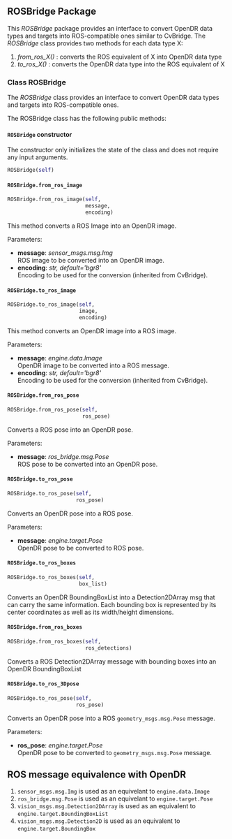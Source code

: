 ## ROSBridge Package


This *ROSBridge* package provides an interface to convert OpenDR data types and targets into ROS-compatible ones similar to CvBridge.
The *ROSBridge* class provides two methods for each data type X:
1. *from_ros_X()* : converts the ROS equivalent of X into OpenDR data type
2. *to_ros_X()* : converts the OpenDR data type into the ROS equivalent of X

### Class ROSBridge

The *ROSBridge* class provides an interface to convert OpenDR data types and targets into ROS-compatible ones.

The ROSBridge class has the following public methods:

#### `ROSBridge` constructor
The constructor only initializes the state of the class and does not require any input arguments.
```python
ROSBridge(self)
```

#### `ROSBridge.from_ros_image`

```python
ROSBridge.from_ros_image(self,
                         message,
                         encoding)
```

This method converts a ROS Image into an OpenDR image.

Parameters:

- **message**: *sensor_msgs.msg.Img*  
  ROS image to be converted into an OpenDR image.
- **encoding**: *str, default='bgr8'*  
  Encoding to be used for the conversion (inherited from CvBridge).

#### `ROSBridge.to_ros_image`

```python
ROSBridge.to_ros_image(self,
                       image,
                       encoding)
```

This method converts an OpenDR image into a ROS image.

Parameters:

- **message**: *engine.data.Image*  
  OpenDR image to be converted into a ROS message.
- **encoding**: *str, default='bgr8'*  
  Encoding to be used for the conversion (inherited from CvBridge).

#### `ROSBridge.from_ros_pose`

```python
ROSBridge.from_ros_pose(self,
                        ros_pose)
```

Converts a ROS pose into an OpenDR pose.

Parameters:

- **message**: *ros_bridge.msg.Pose*  
  ROS pose to be converted into an OpenDR pose.
  
#### `ROSBridge.to_ros_pose`

```python
ROSBridge.to_ros_pose(self,
                      ros_pose)
```
Converts an OpenDR pose into a ROS pose.

Parameters:

- **message**: *engine.target.Pose*  
  OpenDR pose to be converted to ROS pose.
  
#### `ROSBridge.to_ros_boxes`

```python
ROSBridge.to_ros_boxes(self,
                       box_list)
```
Converts an OpenDR BoundingBoxList into a Detection2DArray msg that can carry the same information. Each bounding box is 
represented by its center coordinates as well as its width/height dimensions.

#### `ROSBridge.from_ros_boxes`

```python
ROSBridge.from_ros_boxes(self,
                         ros_detections)
```
Converts a ROS Detection2DArray message with bounding boxes into an OpenDR BoundingBoxList
        
#### `ROSBridge.to_ros_3Dpose`

```python
ROSBridge.to_ros_pose(self,
                      ros_pose)
```
Converts an OpenDR pose into a ROS ```geometry_msgs.msg.Pose``` message.

Parameters:

- **ros_pose**: *engine.target.Pose*  
  OpenDR pose to be converted to ```geometry_msgs.msg.Pose``` message.
  
## ROS message equivalence with OpenDR
1. `sensor_msgs.msg.Img` is used as an equivelant to `engine.data.Image`
2. `ros_bridge.msg.Pose` is used as an equivelant to `engine.target.Pose`
3. `vision_msgs.msg.Detection2DArray` is used as an equivalent to `engine.target.BoundingBoxList`
4. `vision_msgs.msg.Detection2D` is used as an equivalent to `engine.target.BoundingBox`
